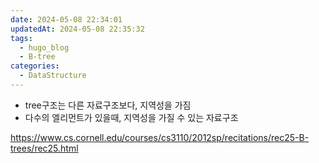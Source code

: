 ```yaml
---
date: 2024-05-08 22:34:01
updatedAt: 2024-05-08 22:35:32
tags:
  - hugo_blog
  - B-tree
categories:
  - DataStructure
---
```

- tree구조는 다른 자료구조보다, 지역성을 가짐
- 다수의 엘리먼트가 있을때, 지역성을 가질 수 있는 자료구조



https://www.cs.cornell.edu/courses/cs3110/2012sp/recitations/rec25-B-trees/rec25.html
